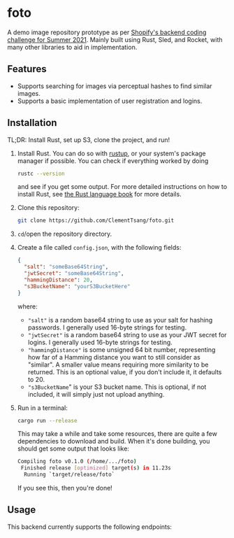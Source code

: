 # foto

A demo image repository prototype as per [Shopify's backend coding challenge for Summer 2021](https://docs.google.com/document/d/1ZKRywXQLZWOqVOHC4JkF3LqdpO3Llpfk_CkZPR8bjak/edit).
Mainly built using Rust, Sled, and Rocket, with many other libraries to aid in implementation.

## Features

- Supports searching for images via perceptual hashes to find similar images.
- Supports a basic implementation of user registration and logins.

## Installation

TL;DR: Install Rust, set up S3, clone the project, and run!

1. Install Rust. You can do so with [rustup](https://www.rust-lang.org/tools/install), or your system's package manager if possible. You can check if everything worked by doing

   ```bash
   rustc --version
   ```

   and see if you get some output. For more detailed instructions on how to install Rust, see [the Rust language book](https://doc.rust-lang.org/book/ch01-01-installation.html) for more details.

2. Clone this repository:

   ```bash
   git clone https://github.com/ClementTsang/foto.git
   ```

3. `cd`/open the repository directory.

4. Create a file called `config.json`, with the following fields:

   ```json
   {
     "salt": "someBase64String",
     "jwtSecret": "someBase64String",
     "hammingDistance": 20,
     "s3BucketName": "yourS3BucketHere"
   }
   ```

   where:

   - `"salt"` is a random base64 string to use as your salt for hashing passwords. I generally used 16-byte strings for testing.
   - `"jwtSecret"` is a random base64 string to use as your JWT secret for logins. I generally used 16-byte strings for testing.
   - `"hammingDistance"` is some unsigned 64 bit number, representing how far of a Hamming distance you want to still consider as "similar". A smaller value means requiring more similarity to be returned. This is an optional value, if you don't include it, it defaults to 20.
   - `"s3BucketName`" is your S3 bucket name. This is optional, if not included, it will simply just not upload anything.

5. Run in a terminal:

   ```bash
   cargo run --release
   ```

   This may take a while and take some resources, there are quite a few dependencies to download and build. When it's done building, you should get some output that looks like:

   ```bash
   Compiling foto v0.1.0 (/home/.../foto)
    Finished release [optimized] target(s) in 11.23s
     Running `target/release/foto`
   ```

   If you see this, then you're done!

## Usage

This backend currently supports the following endpoints:
